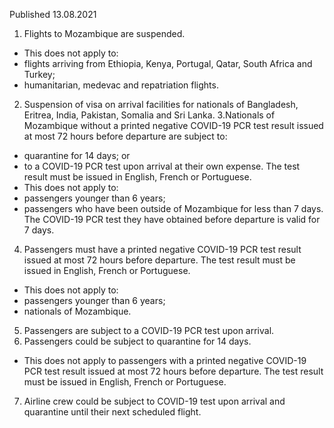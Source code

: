 Published 13.08.2021 
1. Flights to Mozambique are suspended.
- This does not apply to:
- flights arriving from Ethiopia, Kenya, Portugal, Qatar, South Africa and Turkey;
- humanitarian, medevac and repatriation flights.
2. Suspension of visa on arrival facilities for nationals of Bangladesh, Eritrea, India, Pakistan, Somalia and Sri Lanka.
3.Nationals of Mozambique without a printed negative COVID-19 PCR test result issued at most 72 hours before departure are subject to:
- quarantine for 14 days; or
- to a COVID-19 PCR test upon arrival at their own expense.
The test result must be issued in English, French or Portuguese.
- This does not apply to:
- passengers younger than 6 years;
- passengers who have been outside of Mozambique for less than 7 days. The COVID-19 PCR test they have obtained before departure is valid for 7 days.
4. Passengers must have a printed negative COVID-19 PCR test result issued at most 72 hours before departure. The test result must be issued in English, French or Portuguese.
- This does not apply to:
- passengers younger than 6 years;
- nationals of Mozambique.
5. Passengers are subject to a COVID-19 PCR test upon arrival.
6. Passengers could be subject to quarantine for 14 days.
- This does not apply to passengers with a printed negative COVID-19 PCR test result issued at most 72 hours before departure. The test result must be issued in English, French or Portuguese. 
7. Airline crew could be subject to COVID-19 test upon arrival and quarantine until their next scheduled flight.

